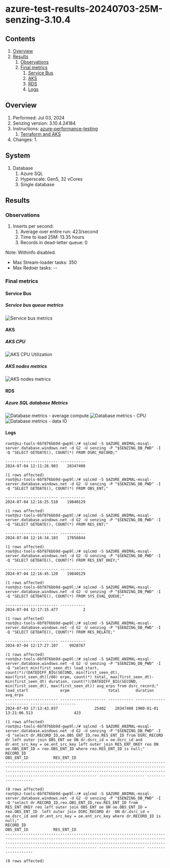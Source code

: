 # azure-test-results-20240703-25M-senzing-3.10.4

## Contents

1. [Overview](#overview)
1. [Results](#results)
    1. [Observations](#observations)
    1. [Final metrics](#final-metrics)
        1. [Service Bus](#service-bus)
        1. [AKS](#aks)
        1. [RDS](#rds)
        1. [Logs](#logs)

## Overview

1. Performed: Jul 03, 2024
2. Senzing version: 3.10.4.24184
3. Instructions:
   [azure-performance-testing](https://github.com/senzing-garage/azure-performance-testing)
    1. [Terraform and AKS](https://github.com/senzing-garage/azure-performance-testing/tree/main/perf.tf)
4. Changes:
    1.

## System

1. Database
    1. Azure SQL
    1. Hyperscale: Gen5, 32 vCores
    1. Single database

## Results

### Observations

1. Inserts per second:
    1. Average over entire run: 423/second
    1. Time to load 25M: 13.35 hours
    1. Records in dead-letter queue: 0

Note:  Withinfo disabled.

- Max Stream-loader tasks: 350
- Max Redoer tasks: --

### Final metrics

#### Service Bus

##### Service bus queue metrics

![Service bus metrics](images/service-bus.png "Service bus metrics")

#### AKS

##### AKS CPU

![AKS CPU Utilization](images/k8s-cpu.png "AKS CPU Utilization")

##### AKS nodes metrics

![AKS nodes metrics](images/k8s-nodes.png "AKS nodes metrics")

#### RDS

##### Azure SQL database Metrics

![Database metrics - average compute](images/azure-sql-average-compute.png "Database metrics average compute")
![Database metrics - CPU](images/azure-sql-cpu.png "Database metrics - CPU")
![Database metrics - data IO](images/azure-sql-data-io.png "Database metrics - data IO")

#### Logs

```
root@sz-tools-6bf876bb9d-gwp9l:/# sqlcmd -S $AZURE_ANIMAL-mssql-server.database.windows.net -d G2 -U senzing -P "$SENZING_DB_PWD" -I  -Q "SELECT GETDATE(), COUNT(*) FROM DSRC_RECORD;"

----------------------- -----------
2024-07-04 12:11:26.903    20347400

(1 rows affected)
root@sz-tools-6bf876bb9d-gwp9l:/# sqlcmd -S $AZURE_ANIMAL-mssql-server.database.windows.net -d G2 -U senzing -P "$SENZING_DB_PWD" -I  -Q "SELECT GETDATE(), COUNT(*) FROM OBS_ENT;"

----------------------- -----------
2024-07-04 12:16:25.510    19840129

(1 rows affected)
root@sz-tools-6bf876bb9d-gwp9l:/# sqlcmd -S $AZURE_ANIMAL-mssql-server.database.windows.net -d G2 -U senzing -P "$SENZING_DB_PWD" -I  -Q "SELECT GETDATE(), COUNT(*) FROM RES_ENT;"

----------------------- -----------
2024-07-04 12:16:34.103    17056844

(1 rows affected)
root@sz-tools-6bf876bb9d-gwp9l:/# sqlcmd -S $AZURE_ANIMAL-mssql-server.database.windows.net -d G2 -U senzing -P "$SENZING_DB_PWD" -I  -Q "SELECT GETDATE(), COUNT(*) FROM RES_ENT_OKEY;"

----------------------- -----------
2024-07-04 12:16:45.120    19840129

(1 rows affected)
root@sz-tools-6bf876bb9d-gwp9l:/# sqlcmd -S $AZURE_ANIMAL-mssql-server.database.windows.net -d G2 -U senzing -P "$SENZING_DB_PWD" -I  -Q "SELECT GETDATE(), COUNT(*) FROM SYS_EVAL_QUEUE;"

----------------------- -----------
2024-07-04 12:17:15.477           2

(1 rows affected)
root@sz-tools-6bf876bb9d-gwp9l:/# sqlcmd -S $AZURE_ANIMAL-mssql-server.database.windows.net -d G2 -U senzing -P "$SENZING_DB_PWD" -I  -Q "SELECT GETDATE(), COUNT(*) FROM RES_RELATE;"

----------------------- -----------
2024-07-04 12:17:27.107     9928767

(1 rows affected)
root@sz-tools-6bf876bb9d-gwp9l:/# sqlcmd -S $AZURE_ANIMAL-mssql-server.database.windows.net -d G2 -U senzing -P "$SENZING_DB_PWD" -I  -Q "select min(first_seen_dt) load_start, count(*)/(DATEDIFF_BIG(SECOND, min(first_seen_dt), max(first_seen_dt))/60) erpm, count(*) total, max(first_seen_dt)-min(first_seen_dt) duration, count(*)/DATEDIFF_BIG(SECOND, min(first_seen_dt), max(first_seen_dt)) avg_erps from dsrc_record;"
load_start              erpm                 total       duration                avg_erps
----------------------- -------------------- ----------- ----------------------- --------------------
2024-07-03 17:13:43.037                25402    20347400 1900-01-01 13:21:06.513                  423

(1 rows affected)
root@sz-tools-6bf876bb9d-gwp9l:/# sqlcmd -S $AZURE_ANIMAL-mssql-server.database.windows.net -d G2 -U senzing -P "$SENZING_DB_PWD" -I  -Q "select dr.RECORD_ID,oe.OBS_ENT_ID,reo.RES_ENT_ID from DSRC_RECORD dr left outer join OBS_ENT oe ON dr.dsrc_id = oe.dsrc_id and dr.ent_src_key = oe.ent_src_key left outer join RES_ENT_OKEY reo ON oe.OBS_ENT_ID = reo.OBS_ENT_ID where reo.RES_ENT_ID is null;"
RECORD_ID                                                                                                                                                                                                                                                  OBS_ENT_ID           RES_ENT_ID
---------------------------------------------------------------------------------------------------------------------------------------------------------------------------------------------------------------------------------------------------------- -------------------- --------------------

(0 rows affected)
root@sz-tools-6bf876bb9d-gwp9l:/# sqlcmd -S $AZURE_ANIMAL-mssql-server.database.windows.net -d G2 -U senzing -P "$SENZING_DB_PWD" -I  -Q "select dr.RECORD_ID,reo.OBS_ENT_ID,reo.RES_ENT_ID from RES_ENT_OKEY reo left outer join OBS_ENT oe ON oe.OBS_ENT_ID = reo.OBS_ENT_ID  left outer join DSRC_RECORD dr  ON dr.dsrc_id = oe.dsrc_id and dr.ent_src_key = oe.ent_src_key where dr.RECORD_ID is null;"
RECORD_ID                                                                                                                                                                                                                                                  OBS_ENT_ID           RES_ENT_ID
---------------------------------------------------------------------------------------------------------------------------------------------------------------------------------------------------------------------------------------------------------- -------------------- --------------------

(0 rows affected)
```
